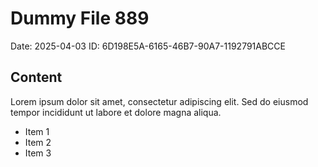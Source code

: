 # Dummy File 889

Date: 2025-04-03
ID: 6D198E5A-6165-46B7-90A7-1192791ABCCE

## Content

Lorem ipsum dolor sit amet, consectetur adipiscing elit.
Sed do eiusmod tempor incididunt ut labore et dolore magna aliqua.

* Item 1
* Item 2
* Item 3

